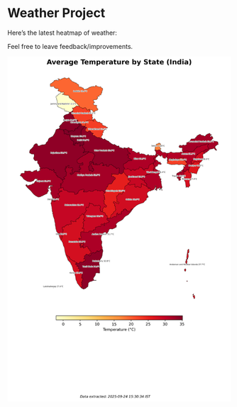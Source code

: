 # Weather Project

Here’s the latest heatmap of weather:

Feel free to leave feedback/improvements.

![India Heatmap](docs/assets/india_heatmap.png?v=D3C144)
